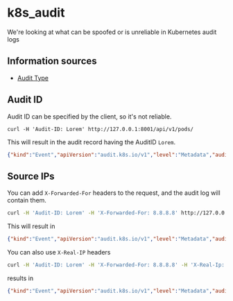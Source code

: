 # k8s_audit


We're looking at what can be spoofed or is unreliable in Kubernetes audit logs

## Information sources

 - [Audit Type](https://github.com/kubernetes/kubernetes/blob/622509830c1038535e539f7d364f5cd7c3b38791/staging/src/k8s.io/apiserver/pkg/apis/audit/types.go#L29)
 

## Audit ID

Audit ID can be specified by the client, so it's not reliable.

```
curl -H 'Audit-ID: Lorem' http://127.0.0.1:8001/api/v1/pods/
```

This will result in the audit record having the AuditID `Lorem`.

```json
{"kind":"Event","apiVersion":"audit.k8s.io/v1","level":"Metadata","auditID":"Lorem","stage":"RequestReceived","requestURI":"/api/v1/pods/","verb":"list","user":{"username":"kubernetes-admin","groups":["system:masters","system:authenticated"]},"sourceIPs":["127.0.0.1","172.18.0.1"],"userAgent":"curl/7.81.0","objectRef":{"resource":"pods","apiVersion":"v1"},"requestReceivedTimestamp":"2023-10-01T09:25:13.742237Z","stageTimestamp":"2023-10-01T09:25:13.742237Z"}
```

## Source IPs

You can add `X-Forwarded-For` headers to the request, and the audit log will contain them.

```bash
curl -H 'Audit-ID: Lorem' -H 'X-Forwarded-For: 8.8.8.8' http://127.0.0.1:8001/api/v1/pods/
```

This will result in 

```json
{"kind":"Event","apiVersion":"audit.k8s.io/v1","level":"Metadata","auditID":"Lorem","stage":"ResponseComplete","requestURI":"/api/v1/pods/","verb":"list","user":{"username":"kubernetes-admin","groups":["system:masters","system:authenticated"]},"sourceIPs":["8.8.8.8","127.0.0.1","172.18.0.1"],"userAgent":"curl/7.81.0","objectRef":{"resource":"pods","apiVersion":"v1"},"responseStatus":{"metadata":{},"code":200},"requestReceivedTimestamp":"2023-10-01T09:28:15.307641Z","stageTimestamp":"2023-10-01T09:28:15.313353Z","annotations":{"authorization.k8s.io/decision":"allow","authorization.k8s.io/reason":""}}
```

You can also use `X-Real-IP` headers

```bash
curl -H 'Audit-ID: Lorem' -H 'X-Forwarded-For: 8.8.8.8' -H 'X-Real-Ip: 1.1.1.1' http://127.0.0.1:8001/api/v1/pods/
```

results in 

```json
{"kind":"Event","apiVersion":"audit.k8s.io/v1","level":"Metadata","auditID":"Lorem","stage":"ResponseComplete","requestURI":"/api/v1/pods/","verb":"list","user":{"username":"kubernetes-admin","groups":["system:masters","system:authenticated"]},"sourceIPs":["8.8.8.8","127.0.0.1","1.1.1.1","172.18.0.1"],"userAgent":"curl/7.81.0","objectRef":{"resource":"pods","apiVersion":"v1"},"responseStatus":{"metadata":{},"code":200},"requestReceivedTimestamp":"2023-10-01T09:31:36.617125Z","stageTimestamp":"2023-10-01T09:31:36.620628Z","annotations":{"authorization.k8s.io/decision":"allow","authorization.k8s.io/reason":""}}
```